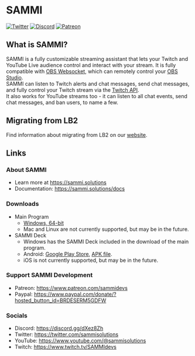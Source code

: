# SAMMI
[![Twitter](https://img.shields.io/twitter/url/https/twitter.com/fold_left.svg?style=social&label=Follow%20%40SAMMI)](https://twitter.com/sammisolutions)
[![Discord](https://img.shields.io/discord/699319482442711072.svg?label=&logo=discord&logoColor=ffffff&color=7389D8&labelColor=6A7EC2)](https://discord.gg/dXez8Zh)
[![Patreon](https://img.shields.io/endpoint.svg?label=Patreon&url=https%3A%2F%2Fshieldsio-patreon.vercel.app%2Fapi%3Fusername%3Dsammidevs%26type%3Dpatrons&style=flat)](https://www.patreon.com/sammidevs)

## What is SAMMI?
SAMMI is a fully customizable streaming assistant that lets your Twitch and YouTube Live audience control and interact with your stream.
It is fully compatible with [OBS Websocket](https://obsproject.com/forum/resources/obs-websocket-remote-control-obs-studio-from-websockets.466/), which can remotely control your [OBS Studio](https://obsproject.com/).  
SAMMI can listen to Twitch alerts and chat messages, send chat messages, and fully control your Twitch stream via the [Twitch API](https://dev.twitch.tv/docs/api/reference).  
It also works for YouTube streams too - it can listen to all chat events, send chat messages, and ban users, to name a few.

## Migrating from LB2
Find information about migrating from LB2 on our [website](https://sammi.solutions/docs/getting-started/migrating-lb2).

## Links
### About SAMMI
- Learn more at https://sammi.solutions
- Documentation: https://sammi.solutions/docs
### Downloads
- Main Program  
  - [Windows, 64-bit](https://github.com/SAMMISolutions/SAMMI-Official/raw/main/download/x64.zip)
  - Mac and Linux are not currently supported, but may be in the future.  
- SAMMI Deck
  - Windows has the SAMMI Deck included in the download of the main program.  
  - Android: [Google Play Store](https://play.google.com/store/apps/details?id=lioranboard.ca.lioranboard.streamdeck), [APK file](https://github.com/SAMMISolutions/SAMMI-Official/raw/main/download/SAMMI%20Deck.apk).
  - iOS is not currently supported, but may be in the future.
### Support SAMMI Development 
- Patreon: https://www.patreon.com/sammidevs
- Paypal: https://www.paypal.com/donate/?hosted_button_id=BRDESERM5GDFW
### Socials
- Discord: https://discord.gg/dXez8Zh  
- Twitter: https://twitter.com/sammisolutions
- YouTube: https://www.youtube.com/@sammisolutions
- Twitch: https://www.twitch.tv/SAMMIdevs 
